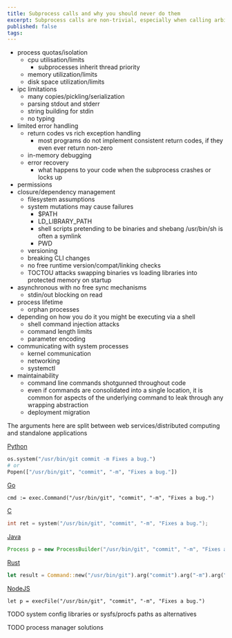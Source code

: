 ```yaml
---
title: Subprocess calls and why you should never do them
excerpt: Subprocess calls are non-trivial, especially when calling arbitrary executables
published: false  
tags: 
---
```


- process quotas/isolation
  - cpu utilisation/limits
    - subprocesses inherit thread priority
  - memory utilization/limits
  - disk space utilization/limits
- ipc limitations
  - many copies/pickling/serialization
  - parsing stdout and stderr
  - string building for stdin
  - no typing
- limited error handling
  - return codes vs rich exception handling
    - most programs do not implement consistent return codes, if they even ever return non-zero
  - in-memory debugging
  - error recovery
    - what happens to your code when the subprocess crashes or locks up
- permissions
- closure/dependency management
  - filesystem assumptions
  - system mutations may cause failures
    - $PATH
    - LD_LIBRARY_PATH
    - shell scripts pretending to be binaries and shebang /usr/bin/sh is often a symlink
    - PWD
  - versioning
  - breaking CLI changes
  - no free runtime version/compat/linking checks
  - TOCTOU attacks swapping binaries vs loading libraries into protected memory on startup
- asynchronous with no free sync mechanisms
  - stdin/out blocking on read
- process lifetime
  - orphan processes
- depending on how you do it you might be executing via a shell
  - shell command injection attacks
  - command length limits
  - parameter encoding
- communicating with system processes
  - kernel communication
  - networking
  - systemctl
- maintainability
  - command line commands shotgunned throughout code
  - even if commands are consolidated into a single location, it is common for aspects of the underlying command to 
    leak through any wrapping abstraction
  - deployment migration


The arguments here are split between web services/distributed computing and standalone applications


[Python](https://docs.python.org/3/library/subprocess.html)
```python
os.system("/usr/bin/git commit -m Fixes a bug.")
# or
Popen(["/usr/bin/git", "commit", "-m", "Fixes a bug."])
```

[Go](https://pkg.go.dev/os/exec#Command)
```golang
cmd := exec.Command("/usr/bin/git", "commit", "-m", "Fixes a bug.")
```

[C](https://www.man7.org/linux/man-pages/man3/execl.3.html)
```C
int ret = system("/usr/bin/git", "commit", "-m", "Fixes a bug.");
```

[Java](https://docs.oracle.com/javase/8/docs/api/java/lang/ProcessBuilder.html)
```java
Process p = new ProcessBuilder("/usr/bin/git", "commit", "-m", "Fixes a bug.").start();
```

[Rust](https://doc.rust-lang.org/std/process/struct.Command.html)
```rust
let result = Command::new("/usr/bin/git").arg("commit").arg("-m").arg("Fixes a bug.").spawn()
```

[NodeJS](https://nodejs.org/api/child_process.html)
```nodejs
let p = execFile("/usr/bin/git", "commit", "-m", "Fixes a bug.")
```

TODO system config libraries or sysfs/procfs paths as alternatives

TODO process manager solutions